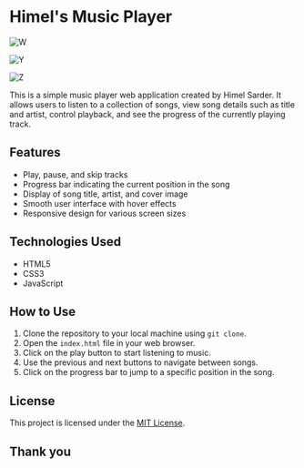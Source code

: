 # Himel's Music Player   
![W](https://github.com/Himel-Sarder/Music-Player/assets/143216886/1f080f4b-d6e9-415c-9c16-aa1eed37ca4e)

![Y](https://github.com/Himel-Sarder/Music-Player/assets/143216886/f48c3ad9-2496-4a6f-82e0-75422e0f17ba)

![Z](https://github.com/Himel-Sarder/Music-Player/assets/143216886/5f25b462-a6af-4908-829a-3bef553f46f9)

This is a simple music player web application created by Himel Sarder. It allows users to listen to a collection of songs, view song details such as title and artist, control playback, and see the progress of the currently playing track.

## Features

- Play, pause, and skip tracks
- Progress bar indicating the current position in the song
- Display of song title, artist, and cover image
- Smooth user interface with hover effects
- Responsive design for various screen sizes

## Technologies Used

- HTML5
- CSS3
- JavaScript

## How to Use

1. Clone the repository to your local machine using `git clone`.
2. Open the `index.html` file in your web browser.
3. Click on the play button to start listening to music.
4. Use the previous and next buttons to navigate between songs.
5. Click on the progress bar to jump to a specific position in the song.

## License

This project is licensed under the [MIT License](LICENSE).

## Thank you
